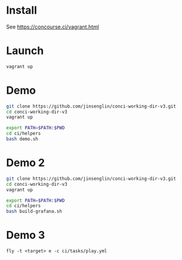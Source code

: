 # Install

See https://concourse.ci/vagrant.html

# Launch

```bash
vagrant up
```

# Demo

```bash
git clone https://github.com/jinsenglin/conci-working-dir-v3.git
cd conci-working-dir-v3
vagrant up

export PATH=$PATH:$PWD
cd ci/helpers
bash demo.sh
```

# Demo 2

```bash
git clone https://github.com/jinsenglin/conci-working-dir-v3.git
cd conci-working-dir-v3
vagrant up

export PATH=$PATH:$PWD
cd ci/helpers
bash build-grafana.sh
```

# Demo 3

```
fly -t <target> e -c ci/tasks/play.yml 
```
